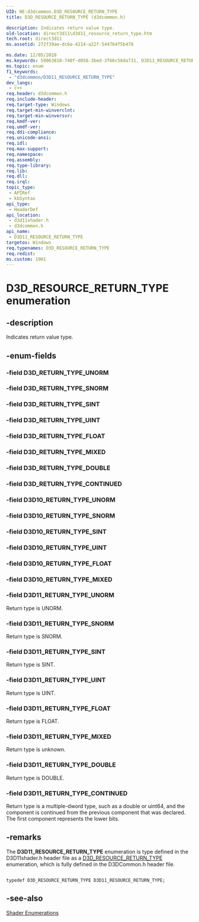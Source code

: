 ```yaml
---
UID: NE:d3dcommon.D3D_RESOURCE_RETURN_TYPE
title: D3D_RESOURCE_RETURN_TYPE (d3dcommon.h)

description: Indicates return value type.
old-location: direct3d11\d3d11_resource_return_type.htm
tech.root: direct3d11
ms.assetid: 272f39ae-dc6a-4214-a22f-544764f5b470

ms.date: 12/05/2018
ms.keywords: 59063810-740f-d058-3bed-3f66c58da731, D3D11_RESOURCE_RETURN_TYPE, D3D11_RESOURCE_RETURN_TYPE enumeration [Direct3D 11], D3D11_RETURN_TYPE_CONTINUED, D3D11_RETURN_TYPE_DOUBLE, D3D11_RETURN_TYPE_FLOAT, D3D11_RETURN_TYPE_MIXED, D3D11_RETURN_TYPE_SINT, D3D11_RETURN_TYPE_SNORM, D3D11_RETURN_TYPE_UINT, D3D11_RETURN_TYPE_UNORM, D3D_RESOURCE_RETURN_TYPE, d3d11shader/D3D11_RESOURCE_RETURN_TYPE, d3d11shader/D3D11_RETURN_TYPE_CONTINUED, d3d11shader/D3D11_RETURN_TYPE_DOUBLE, d3d11shader/D3D11_RETURN_TYPE_FLOAT, d3d11shader/D3D11_RETURN_TYPE_MIXED, d3d11shader/D3D11_RETURN_TYPE_SINT, d3d11shader/D3D11_RETURN_TYPE_SNORM, d3d11shader/D3D11_RETURN_TYPE_UINT, d3d11shader/D3D11_RETURN_TYPE_UNORM, d3dcommon/D3D11_RESOURCE_RETURN_TYPE, d3dcommon/D3D11_RETURN_TYPE_CONTINUED, d3dcommon/D3D11_RETURN_TYPE_DOUBLE, d3dcommon/D3D11_RETURN_TYPE_FLOAT, d3dcommon/D3D11_RETURN_TYPE_MIXED, d3dcommon/D3D11_RETURN_TYPE_SINT, d3dcommon/D3D11_RETURN_TYPE_SNORM, d3dcommon/D3D11_RETURN_TYPE_UINT, d3dcommon/D3D11_RETURN_TYPE_UNORM, direct3d11.d3d11_resource_return_type
ms.topic: enum
f1_keywords: 
 - "d3dcommon/D3D11_RESOURCE_RETURN_TYPE"
dev_langs:
 - c++
req.header: d3dcommon.h
req.include-header: 
req.target-type: Windows
req.target-min-winverclnt: 
req.target-min-winversvr: 
req.kmdf-ver: 
req.umdf-ver: 
req.ddi-compliance: 
req.unicode-ansi: 
req.idl: 
req.max-support: 
req.namespace: 
req.assembly: 
req.type-library: 
req.lib: 
req.dll: 
req.irql: 
topic_type:
 - APIRef
 - kbSyntax
api_type:
 - HeaderDef
api_location:
 - d3d11shader.h
 - d3dcommon.h
api_name:
 - D3D11_RESOURCE_RETURN_TYPE
targetos: Windows
req.typenames: D3D_RESOURCE_RETURN_TYPE
req.redist: 
ms.custom: 19H1
---
```


# D3D_RESOURCE_RETURN_TYPE enumeration


## -description


Indicates return value type.


## -enum-fields




### -field D3D_RETURN_TYPE_UNORM


### -field D3D_RETURN_TYPE_SNORM


### -field D3D_RETURN_TYPE_SINT


### -field D3D_RETURN_TYPE_UINT


### -field D3D_RETURN_TYPE_FLOAT


### -field D3D_RETURN_TYPE_MIXED


### -field D3D_RETURN_TYPE_DOUBLE


### -field D3D_RETURN_TYPE_CONTINUED


### -field D3D10_RETURN_TYPE_UNORM


### -field D3D10_RETURN_TYPE_SNORM


### -field D3D10_RETURN_TYPE_SINT


### -field D3D10_RETURN_TYPE_UINT


### -field D3D10_RETURN_TYPE_FLOAT


### -field D3D10_RETURN_TYPE_MIXED


### -field D3D11_RETURN_TYPE_UNORM

Return type is UNORM.


### -field D3D11_RETURN_TYPE_SNORM

Return type is SNORM.


### -field D3D11_RETURN_TYPE_SINT

Return type is SINT.


### -field D3D11_RETURN_TYPE_UINT

Return type is UINT.


### -field D3D11_RETURN_TYPE_FLOAT

Return type is FLOAT.


### -field D3D11_RETURN_TYPE_MIXED

Return type is unknown.


### -field D3D11_RETURN_TYPE_DOUBLE

Return type is DOUBLE.


### -field D3D11_RETURN_TYPE_CONTINUED

Return type is a multiple-dword type, such as a double or uint64, and the component is continued from the previous component that was declared.  The first component represents the lower bits.


## -remarks



The    <b>D3D11_RESOURCE_RETURN_TYPE</b> enumeration is type defined in the  D3D11shader.h header file as a <a href="https://docs.microsoft.com/windows/desktop/api/d3dcommon/ne-d3dcommon-d3d_resource_return_type">D3D_RESOURCE_RETURN_TYPE</a> enumeration, which is fully defined in the  D3DCommon.h header file.


```

typedef D3D_RESOURCE_RETURN_TYPE D3D11_RESOURCE_RETURN_TYPE;
```





## -see-also




<a href="https://docs.microsoft.com/windows/desktop/direct3d11/d3d11-graphics-reference-shader-enums">Shader Enumerations</a>
 

 


